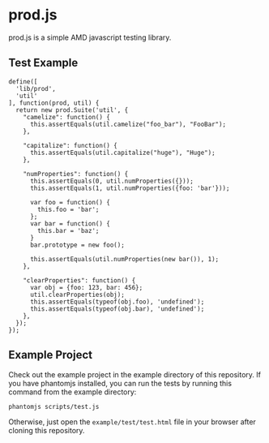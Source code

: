 prod.js
=======

prod.js is a simple AMD javascript testing library.

Test Example
------------

    define([
      'lib/prod',
      'util'
    ], function(prod, util) {
      return new prod.Suite('util', {
        "camelize": function() {
          this.assertEquals(util.camelize("foo_bar"), "FooBar");
        },

        "capitalize": function() {
          this.assertEquals(util.capitalize("huge"), "Huge");
        },

        "numProperties": function() {
          this.assertEquals(0, util.numProperties({}));
          this.assertEquals(1, util.numProperties({foo: 'bar'}));

          var foo = function() {
            this.foo = 'bar';
          };
          var bar = function() {
            this.bar = 'baz';
          }
          bar.prototype = new foo();

          this.assertEquals(util.numProperties(new bar()), 1);
        },

        "clearProperties": function() {
          var obj = {foo: 123, bar: 456};
          util.clearProperties(obj);
          this.assertEquals(typeof(obj.foo), 'undefined');
          this.assertEquals(typeof(obj.bar), 'undefined');
        },
      });
    });

Example Project
---------------

Check out the example project in the example directory of this
repository. If you have phantomjs installed, you can run the tests
by running this command from the example directory:

    phantomjs scripts/test.js

Otherwise, just open the `example/test/test.html` file in your browser
after cloning this repository.

